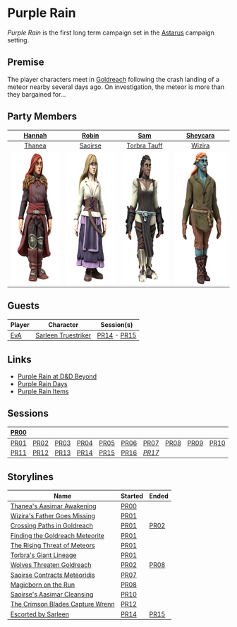 # Purple Rain

*Purple Rain* is the first long term campaign set in the [Astarus](../../astarus/README.md) campaign setting.

## Premise

The player characters meet in [Goldreach](../../astarus/civilisations/kingdom-of-astor/settlements/goldreach/README.md) following the crash landing of a meteor nearby several days ago. On investigation, the meteor is more than they bargained for...

## Party Members

| [Hannah](../../players/hannah.md) | [Robin](../../players/robin.md) | [Sam](../../players/sam.md) | [Sheycara](../../players/sheycara.md) |
|:---:|:---:|:---:|:---:|
| [Thanea](../../astarus/people/thanea.md) | [Saoirse](../../astarus/people/saoirse.md) | [Torbra Tauff](../../astarus/people/torbra-tauff.md) | [Wizira](../../astarus/people/wizira.md) |
| <img src="../../images/people/thanea.png" height="300" /> | <img src="../../images/people/saoirse.png" height="300" /> | <img src="../../images/people/torbra.png" height="300" /> | <img src="../../images/people/wizira.png" height="300" /> |

## Guests

| Player | Character | Session(s) |
| --- | --- | --- |
| [EvA](../../players/eva.md) | [Sarleen Truestriker](../../astarus/people/sarleen-truestriker.md) | [PR14](sessions/PR14.md) - [PR15](sessions/PR15.md) |

## Links

- [Purple Rain at D&D Beyond](https://www.dndbeyond.com/campaigns/1397675)
- [Purple Rain Days](days.md)
- [Purple Rain Items](items.md)

## Sessions

| [PR00](sessions/PR00.md) | | | | | | | | | |
|:---:|:---:|:---:|:---:|:---:|:---:|:---:|:---:|:---:|:---:|
| [PR01](sessions/PR01.md) | [PR02](sessions/PR02.md) | [PR03](sessions/PR03.md) | [PR04](sessions/PR04.md) | [PR05](sessions/PR05.md) | [PR06](sessions/PR06.md) | [PR07](sessions/PR07.md) | [PR08](sessions/PR08.md) | [PR09](sessions/PR09.md) | [PR10](sessions/PR10.md) |
| [PR11](sessions/PR11.md) | [PR12](sessions/PR12.md) | [PR13](sessions/PR13.md) | [PR14](sessions/PR14.md) | [PR15](sessions/PR15.md) | [PR16](sessions/PR16.md) | *[PR17](sessions/PR17.md)*

## Storylines

| Name | Started | Ended |
| --- | --- | --- |
| [Thanea's Aasimar Awakening](storylines/thaneas-aasimar-awakening.md) | [PR00](sessions/PR00.md) | |
| [Wizira's Father Goes Missing](storylines/wiziras-father-goes-missing.md) | [PR01](sessions/PR01.md) | |
| [Crossing Paths in Goldreach](storylines/crossing-paths-in-goldreach.md) | [PR01](sessions/PR01.md) | [PR02](sessions/PR02.md) |
| [Finding the Goldreach Meteorite](storylines/finding-the-goldreach-meteorite.md) | [PR01](sessions/PR01.md) | |
| [The Rising Threat of Meteors](storylines/the-rising-threat-of-meteors.md) | [PR01](sessions/PR01.md) | |
| [Torbra's Giant Lineage](storylines/torbras-giant-lineage.md) | [PR01](sessions/PR01.md) | |
| [Wolves Threaten Goldreach](storylines/wolves-threaten-goldreach.md) | [PR02](sessions/PR02.md) | [PR08](sessions/PR08.md) |
| [Saoirse Contracts Meteoridis](storylines/saoirse-contracts-meteoridis.md) | [PR07](sessions/PR07.md) | |
| [Magicborn on the Run](storylines/magicborn-on-the-run.md) | [PR08](sessions/PR08.md) | |
| [Saoirse's Aasimar Cleansing](storylines/saoirses-aasimar-cleansing.md) | [PR10](sessions/PR10.md) | |
| [The Crimson Blades Capture Wrenn](storylines/the-crimson-blades-capture-wrenn.md) | [PR12](sessions/PR12.md) | |
| [Escorted by Sarleen](storylines/escorted-by-sarleen.md) | [PR14](sessions/PR14.md) | [PR15](sessions/PR15.md) |
